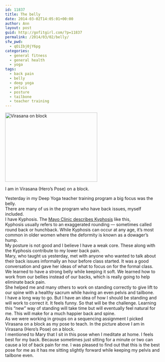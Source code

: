 ```yaml
---
id: 11837
title: The belly
date: 2014-03-02T14:05:01+00:00
author: Ann
layout: post
guid: http://gofitgirl.com/?p=11837
permalink: /2014/03/02/belly/
sfw_pwd:
  - qOiIbj0jY6pg
categories:
  - general fitness
  - general health
  - yoga
tags:
  - back pain
  - belly
  - deep yoga
  - pelvis
  - posture
  - tailbone
  - teacher training
---
```

<div id="attachment_11839" style="width: 310px" class="wp-caption alignleft">
  <a href="http://gofitgirl.com/2014/03/belly/photo-180/" rel="attachment wp-att-11839"><img class="size-medium wp-image-11839" alt="Virasana on block" src="http://gofitgirl.com/wp-content/uploads/2014/03/photo-180-300x225.jpg" width="300" height="225" /></a>
  
  <p class="wp-caption-text">
    I am in Virasana (Hero&#8217;s Pose) on a block.
  </p>
</div>

  
Yesterday in my Deep Yoga teacher training program a big focus was the belly.  
There are many of us in the program who have back issues, myself included.  
I have Kyphosis. The [Mayo Clinic describes Kyphosis](http://www.mayoclinic.org/diseases-conditions/kyphosis/basics/definition/con-20026732) like this, Kyphosis usually refers to an exaggerated rounding — sometimes called round back or hunchback. While Kyphosis can occur at any age, it&#8217;s most common in older women where the deformity is known as a dowager&#8217;s hump.  
My posture is not good and I believe I have a weak core. These along with the Kyphosis contribute to my lower back pain.  
Mary, who taught us yesterday, met with anyone who wanted to talk about their back issues informally an hour before class started. It was a good conversation and gave her ideas of what to focus on for the formal class.  
We learned to have a strong belly while keeping it soft. We learned how to work from our bellies instead of our backs, which is really going to help eliminate back pain.  
She helped me and many others to work on standing correctly to give lift to our spine with a healthy sacrum while having an even pelvis and tailbone.  
I have a long way to go. But I have an idea of how I should be standing and will work to correct it. It feels funny. So that will be the challenge. Learning this &#8220;new&#8221; way of standing will take time but will eventually feel natural for me. This will make for a much happier back and spine.  
As we were working in groups on a sequencing assignment I picked Virasana on a block as my pose to teach. In the picture above I am in Virasana (Hero&#8217;s Pose) on a block.  
I mentioned to Mary that I sit in this pose when I meditate at home. I feels best for my back. Because sometimes just sitting for a minute or two can cause a lot of back pain for me. I was pleased to find out that this is the best pose for me as it has me sitting slightly forward while keeping my pelvis and tailbone even.